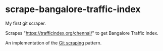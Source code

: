 # scrape-bangalore-traffic-index

My first git scraper.

Scrapes "https://trafficindex.org/chennai/" to get Bangalore Traffic Index.

An implementation of the [Git scraping](https://simonwillison.net/2020/Oct/9/git-scraping/) pattern.

